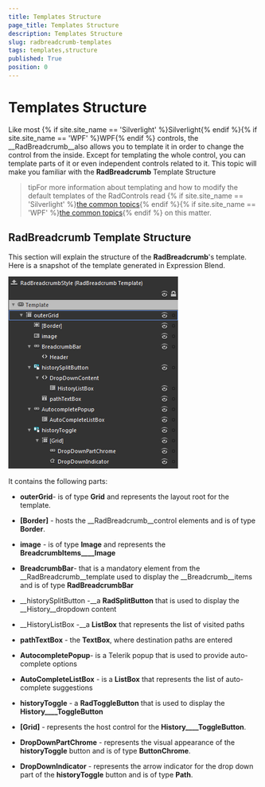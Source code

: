 ```yaml
---
title: Templates Structure
page_title: Templates Structure
description: Templates Structure
slug: radbreadcrumb-templates
tags: templates,structure
published: True
position: 0
---
```


# Templates Structure



Like most {% if site.site_name == 'Silverlight' %}Silverlight{% endif %}{% if site.site_name == 'WPF' %}WPF{% endif %} controls, the __RadBreadcrumb__also allows you to template it in order to change the control from the inside. Except for templating the whole control, you can template parts of it or even independent controls related to it. This topic will make you familiar with the __RadBreadcrumb__ Template Structure
			

>tipFor more information about templating and how to modify the default templates of the RadControls read
					{% if site.site_name == 'Silverlight' %}[the common topics](http://www.telerik.com/help/silverlight/common-styling-appearance-edit-control-templates-blend.html){% endif %}{% if site.site_name == 'WPF' %}[the common topics](http://www.telerik.com/help/wpf/common-styling-appearance-edit-control-templates-blend.html){% endif %} on this matter.
				

## RadBreadcrumb Template Structure

This section will explain the structure of the __RadBreadcrumb__'s template. Here is a snapshot of the template generated in Expression Blend.
				

![](images/breadcrumb_templates_breadcrumb.png)

It contains the following parts:

* __outerGrid__- is of type __Grid__ and represents the layout root for the template.
						

* __[Border]__ - hosts the __RadBreadcrumb__control elements and is of type __Border__.
							

* __image__ - is of type __Image__ and represents the __BreadcrumbItems____Image__

* __BreadcrumbBar__- that is a mandatory element from the __RadBreadcrumb__template used to display the __Breadcrumb__items and is of type __RadBreadcrumbBar__

* __historySplitButton -__a __RadSplitButton__ that is used to display the __History__dropdown content
								

* __HistoryListBox -__a __ListBox__ that represents the list of visited paths
									

* __pathTextBox__ - the __TextBox__, where destination paths are entered
									

* __AutocompletePopup__- is a Telerik popup that is used to provide auto-complete options
								

* __AutoCompleteListBox__ - is a __ListBox__ that represents the list of auto-complete suggestions
									

* __historyToggle__ - a __RadToggleButton__ that is used to display the __History____ToggleButton__

* __[Grid]__ - represents the host control for the __History____ToggleButton__.
										

* __DropDownPartChrome__ - represents the visual appearance of the __historyToggle__ button and is of type __ButtonChrome__.
											

* __DropDownIndicator__ - represents the arrow indicator for the drop down part of the __historyToggle__ button and is of type __Path__.
											
